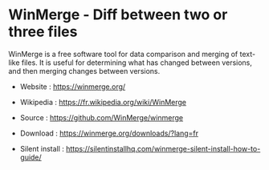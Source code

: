 # WinMerge - Diff between two or three files

WinMerge is a free software tool for data comparison and merging of
text-like files.
It is useful for determining what has changed between versions,
and then merging changes between versions. 

* Website : https://winmerge.org/
* Wikipedia : https://fr.wikipedia.org/wiki/WinMerge
* Source : https://github.com/WinMerge/winmerge

* Download : https://winmerge.org/downloads/?lang=fr
* Silent install : https://silentinstallhq.com/winmerge-silent-install-how-to-guide/
